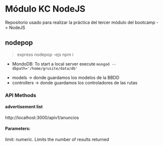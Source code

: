 # Módulo KC NodeJS

Repositorio usado para realizar la práctica del tercer módulo del bootcamp -> NodeJS

## nodepop

> express nodepop -ejs
> npm i

- MondoDB: To start a local server execute `mongod --dbpath='/home/grusite/data/db'`

* models -> donde guardamos los modelos de la BBDD
* controllers -> donde guardamos los controladores de las rutas

### API Methods

#### advertisement list

http://localhost:3000/apiv1/anuncios

#### Parameters:

limit: numeric. Limits the number of results returned
